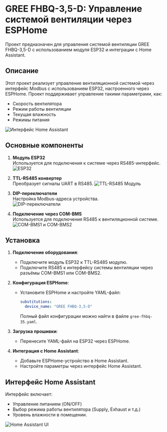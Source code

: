 # GREE FHBQ-3,5-D: Управление системой вентиляции через ESPHome

Проект предназначен для управления системой вентиляции GREE FHBQ-3,5-D с использованием модуля ESP32 и интеграции с Home Assistant.

## Описание

Этот проект реализует управление вентиляционной системой через интерфейс Modbus с использованием ESP32, настроенного через ESPHome. Проект поддерживает управление такими параметрами, как:
- Скорость вентилятора
- Режим работы вентиляции
- Текущая влажность
- Режимы питания

![Интерфейс Home Assistant](Home-Assistant-Iface.png)

## Основные компоненты

1. **Модуль ESP32**  
   Используется для подключения к системе через RS485-интерфейс.
   ![ESP32](Board-ESP-WROOM-32.jpg)

2. **TTL-RS485 конвертер**  
   Преобразует сигналы UART в RS485.
   ![TTL-RS485 Модуль](TTL:RS485-module.png)

3. **DIP-переключатели**  
   Настройка Modbus-адреса устройства.  
   ![DIP-переключатели](DIP_address_modbus.jpg)

4. **Подключение через COM-BMS**  
   Используется для подключения RS485 к вентиляционной системе.  
   ![COM-BMS1 и COM-BMS2](COM-BMS1_2.jpg)

## Установка

1. **Подключение оборудования**:
   - Подключите модуль ESP32 к TTL-RS485 модулю.
   - Подключите RS485 к интерфейсу системы вентиляции через разъёмы COM-BMS1 или COM-BMS2.

2. **Конфигурация ESPHome**:
   - Установите ESPHome и настройте YAML-файл:
     ```yaml
     substitutions:
       device_name: "GREE FHBQ-3,5-D"
     ```
     Полный файл конфигурации можно найти в файле `gree-fhbq-35.yaml`.

3. **Загрузка прошивки**:
   - Перенесите YAML-файл на ESP32 через ESPHome.

4. **Интеграция с Home Assistant**:
   - Добавьте ESPHome-устройство в Home Assistant.
   - Настройте параметры через интерфейс Home Assistant.

## Интерфейс Home Assistant

Интерфейс включает:
- Управление питанием (ON/OFF)
- Выбор режима работы вентилятора (Supply, Exhaust и т.д.)
- Уровень влажности в помещении.

![Home Assistant UI](Home-Assistant-Iface.png)
